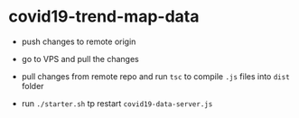 # covid19-trend-map-data

- push changes to remote origin

- go to VPS and pull the changes

- pull changes from remote repo and run `tsc` to compile `.js` files into `dist` folder

- run `./starter.sh` tp restart `covid19-data-server.js`